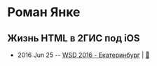 # Роман Янке

## Жизнь HTML в 2ГИС под iOS
- 2016 Jun 25 -- [WSD 2016 - Екатеринбург](https://www.youtube.com/watch?v=IcH0vhZhSYU)  | [:notebook:](https://wsd.events/2016/06/25/pres/html-ios.pdf)  

